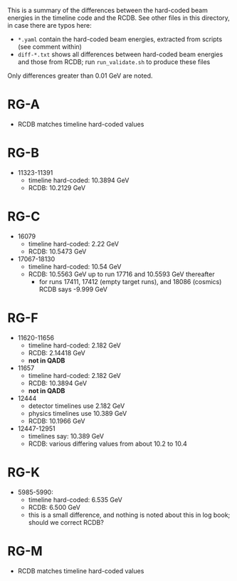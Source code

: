 This is a summary of the differences between the hard-coded beam energies in the timeline code and the RCDB.
See other files in this directory, in case there are typos here:
- `*.yaml` contain the hard-coded beam energies, extracted from scripts (see comment within)
- `diff-*.txt` shows all differences between hard-coded beam energies and those from RCDB;
  run `run_validate.sh` to produce these files

Only differences greater than 0.01 GeV are noted.

# RG-A
- RCDB matches timeline hard-coded values

# RG-B
- 11323-11391
  - timeline hard-coded: 10.3894 GeV
  - RCDB: 10.2129 GeV

# RG-C
- 16079
  - timeline hard-coded: 2.22 GeV
  - RCDB: 10.5473 GeV
- 17067-18130
  - timeline hard-coded: 10.54 GeV
  - RCDB: 10.5563 GeV up to run 17716 and 10.5593 GeV thereafter
    - for runs 17411, 17412 (empty target runs), and 18086 (cosmics) RCDB says -9.999 GeV

# RG-F
- 11620-11656
  - timeline hard-coded: 2.182 GeV
  - RCDB: 2.14418 GeV
  - **not in QADB**
- 11657
  - timeline hard-coded: 2.182 GeV
  - RCDB: 10.3894 GeV
  - **not in QADB**
- 12444
  - detector timelines use 2.182 GeV
  - physics timelines use 10.389 GeV
  - RCDB: 10.1966 GeV
- 12447-12951
  - timelines say: 10.389 GeV
  - RCDB: various differing values from about 10.2 to 10.4

# RG-K
- 5985-5990: 
  - timeline hard-coded: 6.535 GeV
  - RCDB: 6.500 GeV
  - this is a small difference, and nothing is noted about this in log book; should we correct RCDB?

# RG-M
- RCDB matches timeline hard-coded values
